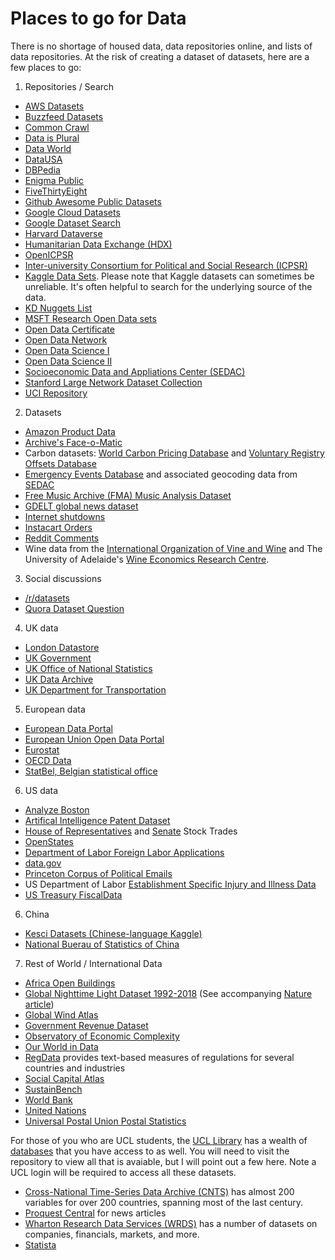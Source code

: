 # Places to go for Data
There is no shortage of housed data, data repositories online, and lists of data repositories. At the risk of creating a dataset of datasets, here are a few places to go:

1. Repositories / Search
  - [AWS Datasets](https://aws.amazon.com/datasets/)
  - [Buzzfeed Datasets](https://github.com/BuzzFeedNews)
  - [Common Crawl](http://commoncrawl.org)
  - [Data is Plural](https://docs.google.com/spreadsheets/d/1wZhPLMCHKJvwOkP4juclhjFgqIY8fQFMemwKL2c64vk/edit#gid=0)
  - [Data World](https://data.world)
  - [DataUSA](http://datausa.io)
  - [DBPedia](http://wiki.dbpedia.org)
  - [Enigma Public](https://public.enigma.com)
  - [FiveThirtyEight](https://data.fivethirtyeight.com)
  - [Github Awesome Public Datasets](https://github.com/caesar0301/awesome-public-datasets)
  - [Google Cloud Datasets](https://console.cloud.google.com/marketplace/browse?filter=solution-type:dataset)
  - [Google Dataset Search](https://toolbox.google.com/datasetsearch)
  - [Harvard Dataverse](https://dataverse.harvard.edu)
  - [Humanitarian Data Exchange (HDX)](https://data.humdata.org)
  - [OpenICPSR](https://www.openicpsr.org)
  - [Inter-university Consortium for Political and Social Research (ICPSR)](https://www.icpsr.umich.edu/icpsrweb/)
  - [Kaggle Data Sets](https://www.kaggle.com/datasets). Please note that Kaggle datasets can sometimes be unreliable. It's often helpful to search for the underlying source of the data.
  - [KD Nuggets List](http://www.kdnuggets.com/datasets/index.html)
  - [MSFT Research Open Data sets](https://www.microsoft.com/en-us/research/academic-program/data-science-at-microsoft-research/)
  - [Open Data Certificate](https://certificates.theodi.org/en/datasets)
  - [Open Data Network](https://opendatanetwork.com)
  - [Open Data Science I](https://github.com/datasciencemasters/data)
  - [Open Data Science II](https://github.com/datasciencemasters/go/blob/master/datasets.md)
  - [Socioeconomic Data and Appliations Center (SEDAC)](https://sedac.ciesin.columbia.edu/data/sets/browse)
  - [Stanford Large Network Dataset Collection](http://memetracker.org/data/index.html)
  - [UCI Repository](https://archive.ics.uci.edu/ml/datasets.php)

2. Datasets
  - [Amazon Product Data](http://jmcauley.ucsd.edu/data/amazon/)
  - [Archive's Face-o-Matic](https://archive.org/details/faceomatic)
  - Carbon datasets: [World Carbon Pricing Database](https://github.com/g-dolphin/WorldCarbonPricingDatabase) and [Voluntary Registry Offsets Database](https://gspp.berkeley.edu/faculty-and-impact/centers/cepp/projects/berkeley-carbon-trading-project/offsets-database)
  - [Emergency Events Database](https://www.emdat.be) and associated geocoding data from [SEDAC](https://sedac.ciesin.columbia.edu/data/set/pend-gdis-1960-2018/data-download)
  - [Free Music Archive (FMA) Music Analysis Dataset](https://github.com/mdeff/fma)
  - [GDELT global news dataset](http://gdeltproject.org)
  - [Internet shutdowns](https://www.accessnow.org/keepiton/)
  - [Instacart Orders](https://www.instacart.com/datasets/grocery-shopping-2017)
  - [Reddit Comments](https://www.reddit.com/r/bigquery/comments/3cej2b/17_billion_reddit_comments_loaded_on_bigquery/)
  - Wine data from the [International Organization of Vine and Wine](https://www.oiv.int/en/statistiques/recherche) and The University of Adelaide's [Wine Economics Research Centre](https://economics.adelaide.edu.au/wine-economics/databases).

3. Social discussions
  - [/r/datasets](https://www.reddit.com/r/datasets/search?sort=new&restrict_sr=on&q=flair%3Adataset)
  - [Quora Dataset Question](https://www.quora.com/Where-can-I-find-large-datasets-open-to-the-public)

4. UK data
  - [London Datastore](http://data.london.gov.uk)
  - [UK Government](https://data.gov.uk)
  - [UK Office of National Statistics](https://www.ons.gov.uk)
  - [UK Data Archive](https://www.data-archive.ac.uk)
  - [UK Department for Transportation](https://www.gov.uk/government/organisations/department-for-transport/about/statistics)

5. European data
  - [European Data Portal](https://www.europeandataportal.eu)
  - [European Union Open Data Portal](https://data.europa.eu/euodp/en/data/)
  - [Eurostat](http://ec.europa.eu/eurostat)
  - [OECD Data](https://data.oecd.org)
  - [StatBel, Belgian statistical office](https://statbel.fgov.be/en)

6. US data
  - [Analyze Boston](https://data.boston.gov)
  - [Artifical Intelligence Patent Dataset](https://www.uspto.gov/ip-policy/economic-research/research-datasets/artificial-intelligence-patent-dataset)
  - [House of Representatives](https://housestockwatcher.com) and [Senate](https://senatestockwatcher.com) Stock Trades
  - [OpenStates](https://openstates.org)
  - [Department of Labor Foreign Labor Applications](https://www.dol.gov/agencies/eta/foreign-labor/performance)
  - [data.gov](https://www.data.gov)
  - [Princeton Corpus of Political Emails](https://electionemails2020.org)
  - US Department of Labor [Establishment Specific Injury and Illness Data](https://www.osha.gov/Establishment-Specific-Injury-and-Illness-Data)
  - [US Treasury FiscalData](https://fiscaldata.treasury.gov/datasets/)
  
6. China
  - [Kesci Datasets (Chinese-language Kaggle)](https://www.kesci.com/home/dataset)
  - [National Buerau of Statistics of China](http://data.stats.gov.cn/english/)

7. Rest of World / International Data
  - [Africa Open Buildings](https://sites.research.google/open-buildings/)
  - [Global Nighttime Light Dataset 1992-2018](https://figshare.com/articles/dataset/Harmonization_of_DMSP_and_VIIRS_nighttime_light_data_from_1992-2018_at_the_global_scale/9828827/2) (See accompanying [Nature article](https://www.nature.com/articles/s41597-020-0510-y))
  - [Global Wind Atlas](https://globalwindatlas.info)
  - [Government Revenue Dataset](https://www.wider.unu.edu/project/government-revenue-dataset)
  - [Observatory of Economic Complexity](https://oec.world)
  - [Our World in Data](https://ourworldindata.org/)
  - [RegData](https://www.quantgov.org/download-data) provides text-based measures of regulations for several countries and industries
  - [Social Capital Atlas](https://data.humdata.org/dataset/social-capital-atlas)
  - [SustainBench](https://sustainlab-group.github.io/sustainbench/docs/datasets/)
  - [World Bank](https://data.worldbank.org)
  - [United Nations](http://data.un.org)
  - [Universal Postal Union Postal Statistics](https://www.upu.int/en/Universal-Postal-Union/Activities/Research-Publications/Postal-Statistics#query-the-database-)


For those of you who are UCL students, the [UCL Library](https://www.ucl.ac.uk/library/) has a wealth of [databases](https://library-guides.ucl.ac.uk/az.php) that you have access to as well. You will need to visit the repository to view all that is avaiable, but I will point out a few here. Note a UCL login will be required to access all these datasets.
  - [Cross-National Time-Series Data Archive (CNTS)](http://libproxy.ucl.ac.uk/login?url=https://www.databanksinternational.com/DATA_with_LINKS/) has almost 200 variables for over 200 countries, spanning most of the last century.
  - [Proquest Central](http://libproxy.ucl.ac.uk/login?url=https://search.proquest.com/pqcentral/advanced?) for news articles
  - [Wharton Research Data Services (WRDS)](http://wrds-web.wharton.upenn.edu/) has a number of datasets on companies, financials, markets, and more.
  - [Statista](http://libproxy.ucl.ac.uk/login?url=https://www.statista.com/)